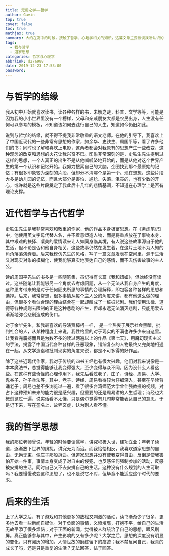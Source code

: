 ```yaml
---
title: 无用之学——哲学
author: Gavin
top: true
cover: false
toc: true
mathjax: true
summary: 大约在高中的时候，接触了哲学、心理学相关的知识，这篇文章主要谈谈我所认识的哲学。
tags:
  - 我与哲学
  - 道家思想
categories: 哲学与心理学
abbrlink: d27a988
date: 2019-12-23 17:53:00
password:
---
```

# 与哲学的结缘

我从初中开始就喜欢读书，读各种各样的书，未解之谜，科普，文学等等，可能是因为我的小小世界里没有一个榜样，父母和亲戚朋友大都是农民出身，人生没有任何可以参考的模板，不知道该如何去践行自己的人生，知道如今仍旧如此。

说到与哲学的结缘，就不得不提我非常敬重的语文老师。在他的引导下，我喜欢上了中国近现代的一些非常有思想的作家，如余华、史铁生、周国平等，看了许多他们的书；同时也了解和喜欢上电影，这两者都会对我原有的思想产生一些改变，这种观念的改变和思想的火花让我兴奋不已。印象非常深刻的是，史铁生先生提到过这样的思想，一个人真正的出生不是从他呱呱坠地开始的，而是从他对这个世界产生的第一个认识和记忆开始。我努力搜索自己的大脑，企图找到那个最原始的记忆；有很多印象较为深刻的片段，但却分不清哪个是第一个。现在想想，这些片段大多是幼儿园的记忆，而且大部分是害怕、尴尬、失落、沮丧的，也有少数的开心，或许就是这些片段奠定了我此后十几年的悲情基调，不知道在心理学上是否有理论支撑。

# 近代哲学与古代哲学

史铁生先生是我非常喜欢和敬重的作家，他的作品本身极富思想。在《务虚笔记》中，他使用英文字母代替人名，并不着意塑造人物，而是将重点放在了事物本身，其中艰难的抉择、凄美的爱情读来让人如同身临其境，有人说这些故事源自于他的生活，但不论是否和他自身相关，这些故事仍然在发生着，在这片土地不为人知的角角落落演绎着。后来我模仿先生的风格，写了一篇文章发表在空间里，源于生活又对现实对象的模糊化，使我能够真实地表达自己的感情，而不去伤害故事的主人公。

读的周国平先生的书多是一些随笔集，虽记得有长篇《我和妞妞》，但始终没有读过。这些随笔让我能够另一个角度去考虑问题，从一个无法从我自身产生的角度，这种思考带来的是对于任何匪夷所思的事情的合理解释，即包容各种各样的思想和选择。后来，我常常想，很多事情从每个主人公的角度来讲，都有他这么做的理由，但很多个看似合理的理由结合在一起却酿成了一桩桩悲剧。我们使用法律、道德等各种规则去限制的正是这种悲剧的产生，但却永远无法消灭悲剧，只能用爱去渐渐地弥合悲剧造成的伤口。

对于余华先生，和我最喜欢的导演贾樟柯一样， 是一个热衷于展示社会黑暗，批判社会的人，从某种程度上来说，我性格里的对于现实的不满也许多少来自这里。让我看完震撼而且是为数不多的读过两遍以上的作品《第七天》，用魔幻现实主义的手法，揭露了中国当代各种各样的丑恶现象，错综复杂的人物最终又完美地相遇在一起，从文学造诣和批判现实的角度来说，都是不可多得的好作品。

除了这些近现代作家，我对于传统的四书五经也有很大兴趣，他们对我来说像是一本本魔法书，总觉得能够让我变得强大，至少变得与众不同，因为没什么人看这些。在这种有些奇怪的心理作用下，我先后看过老子、庄子、诗经、周易、大学、鬼谷子、孙子兵法等，其中，老子、诗经、周易看得较为仔细深入，甚至在早读背诵老子；周易也差不多浏览过一遍，看了很多台湾师范大学曾仕强教授的视频，对占卜这种预知未来的能力很是感兴趣，但重要的还是周易讲的人生哲理；诗经也大概浏览过一遍，说实话看不太懂，只是偶尔觉得有几句非常能表达自己的意思，于是记下来，写在签名上，故弄玄虚，认为别人看不懂。

# 我的哲学思想

我的那位老师曾说，年轻的时候要读儒学，讲究积极入世，建功立业；年老了读道，逐渐放下世界的纷扰，讲究无为而治。而我恰恰相反，我喜欢道家思想的自由、无拘无束，像庄子那般逍遥。但道家思想并没有使我变得自由，反倒是使我害怕开始一件事，事情本身变成了对自由的侵犯，也反感任何强制参加的活动，反感被安排的生活，同时自己又不去安排自己的生活。这种没有什么规划的人生可取吗？我要慢慢改变这种思想了，也不是说它不对，但毕竟不能适应这个时代的要求。

# 后来的生活

上了大学之后，有了游戏和其他更多的放松又刺激的活动，读书渐渐少了很多，更多地去看一些新闻自媒体。对于负面的事情，义愤填膺，打抱不平，给自己的生活无故平添了很多烦恼；对于正面的新闻，觉得被人群统治了自己的思想，跟风刷屏。真正能够参与其中，产生影响的又有多少呢？大学之后，思想的深度没有明显的变化，只有阅历的增加，人情世故的磨练留下的痕迹；我不禁反问自己，我真的成长了吗，还是只是重复的生活？无法回答，怯于回答。